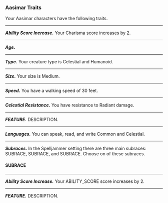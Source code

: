 
### Aasimar Traits
Your Aasimar characters have the following traits.
___
***Ability Score Increase.***
Your Charisma score increases by 2.
___
***Age.***

___
***Type.***
Your creature type is Celestial and Humanoid.
___
***Size.***
Your size is Medium.
___
***Speed.***
You have a walking speed of 30 feet.
___
***Celestial Resistance.***
You have resistance to Radiant damage.
___
***FEATURE.***
DESCRIPTION.
___
***Languages.***
You can speak, read, and write Common and Celestial.
___
***Subraces.***
In the Spelljammer setting there are three main subraces: SUBRACE, SUBRACE, and SUBRACE. Choose on of these subraces.


#### SUBRACE

___
***Ability Score Increase.***
Your ABILITY_SCORE score increases by 2.
___
***FEATURE.***
DESCRIPTION.
